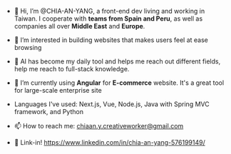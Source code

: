 
- 👋 Hi, I’m @CHIA-AN-YANG, a front-end dev living and working in Taiwan. I cooperate with **teams from Spain and Peru**, as well as companies all over **Middle East** and **Europe**.
- 👀 I’m interested in building websites that makes users feel at ease browsing
- 🤖 AI has become my daily tool and helps me reach out different fields, help me reach to full-stack knowledge.
- 🌱 I’m currently using **Angular** for **E-commerce** website. It's a great tool for large-scale enterprise site
- Languages I've used: Next.js, Vue, Node.js, Java with Spring MVC framework, and Python

- 📫 How to reach me: chiaan.y.creativeworker@gmail.com
- 🔗 Link-in! https://www.linkedin.com/in/chia-an-yang-576199149/

